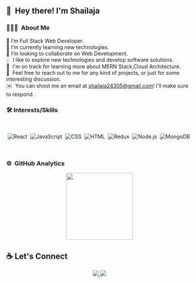 
<!--
**ShailajaTripathi/ShailajaTripathi** is a ✨ _special_ ✨ repository because its `README.md` (this file) appears on your GitHub profile.

Here are some ideas to get you started:

- 🔭 I’m Full Stack Web Developer
- 🌱 I’m currently learning new technologies.
- 👯 I’m looking to collaborate on Web Development
- 🤔
- 💬 Ask me about ...
- 📫 How to reach me: ...
- 😄 Pronouns: ...
- ⚡ Fun fact: ...
-->


## 👋 &nbsp;Hey there! I'm Shailaja


### 👨🏻‍💻 &nbsp;About Me

🔭 I’m Full Stack Web Developer. \
🌱 I’m currently learning new technologies.\
👯 I’m looking to collaborate on Web Development.\
💡 &nbsp;I like to explore new technologies and develop software solutions.\
🌱 &nbsp;I'm on track for learning more about MERN Stack,Cloud Architecture.\
💬 &nbsp;Feel free to reach out to me for any kind of projects, or just for some interesting discussion.\
✉️ &nbsp;You can shoot me an email at shailaja24305@gmail.com! I'll make sure to respond .



### 🛠 Interests/Skills
 <br/>
 
<div align="center" >
  
  ![React](https://img.shields.io/badge/react%20-%2320232a.svg?&style=for-the-badge&logo=react&logoColor=%2361DAFB)&nbsp;
  ![JavaScript](https://img.shields.io/badge/javascript%20-%23323330.svg?&style=for-the-badge&logo=javascript&logoColor=%23F7DF1E)&nbsp;
  ![CSS](https://img.shields.io/badge/css3%20-%231572B6.svg?&style=for-the-badge&logo=css3&logoColor=white)&nbsp;
  ![HTML](https://img.shields.io/badge/html5%20-%23E34F26.svg?&style=for-the-badge&logo=html5&logoColor=white)&nbsp;
  ![Redux](https://img.shields.io/badge/redux-%23593d88.svg?&style=for-the-badge&logo=redux&logoColor=white)&nbsp;
  ![Node.js](https://img.shields.io/badge/node.js%20-%2343853D.svg?&style=for-the-badge&logo=node.js&logoColor=white)&nbsp;
  ![MongoDB](https://img.shields.io/badge/MongoDB-%234ea94b.svg?&style=for-the-badge&logo=mongodb&logoColor=white)&nbsp;
  
  </div>
  
 <br/>


### ⚙️ &nbsp;GitHub Analytics

<p align="center">
<a href="https://github.com/ShailajaTripathi">
  <img height="180em" src="https://github-readme-stats-eight-theta.vercel.app/api?username=ShailajaTripathi&show_icons=true&theme=algolia&include_all_commits=true&count_private=true"/>
</a>
</p>


  ## ☕ Let's Connect
    
  <div align="center" >
 <a href="https://www.linkedin.com/in/shailaja-tripathi-3bb847193/"/>
   <img src="https://img.icons8.com/nolan/50/linkedin.png"/> </a>
 <a href="https://aanuj.netlify.app/">
    <img src="https://img.icons8.com/nolan/50/domain.png"/>
  </a>					 					
 </div>
  <br/>
 </div>
